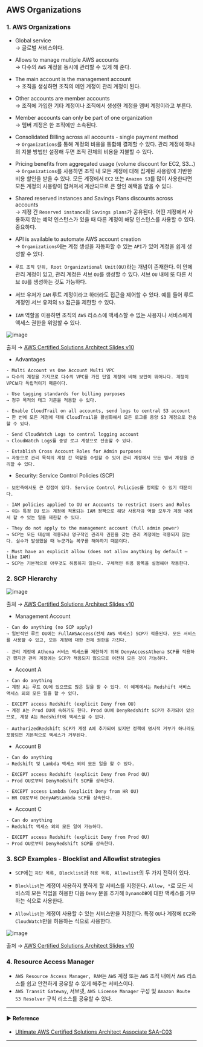 ## AWS Organizations
### 1. AWS Organizations
- Global service  
→ 글로벌 서비스이다.

- Allows to manage multiple AWS accounts  
→ 다수의 `AWS` 계정을 동시에 관리할 수 있게 해 준다.

- The main account is the management account  
→ 조직을 생성하면 조직의 메인 계정이 관리 계정이 된다.

- Other accounts are member accounts  
→ 조직에 가입한 기타 계정이나 조직에서 생성한 계정을 멤버 계정이라고 부른다.

- Member accounts can only be part of one organization  
→ 멤버 계정은 한 조직에만 소속된다.

- Consolidated Billing across all accounts - single payment method  
→ `Organizations`를 통해 계정의 비용을 통합해 결제할 수 있다. 관리 계정에 하나의 지불 방법만 설정해 두면 조직 전체의 비용을 지불할 수 있다.

- Pricing benefits from aggregated usage (volume discount for EC2, S3…)  
→ `Organizations`를 사용하면 조직 내 모든 계정에 대해 집계된 사용량에 기반한 비용 할인을 받을 수 있다. 모든 계정에서 `EC2` 또는 `Amazon S3`를 많이 사용한다면 모든 계정의 사용량이 합쳐져서 계산되므로 큰 할인 혜택을 받을 수 있다.

- Shared reserved instances and Savings Plans discounts across accounts  
→ 계정 간 `Reserved instance`와 `Savings plans`가 공유된다. 어떤 계정에서 사용하지 않는 예약 인스턴스가 있을 때 다른 계정이 해당 인스턴스를 사용할 수 있다. 중요하다.

- API is available to automate AWS account creation  
→ `Organizations`에는 계정 생성을 자동화할 수 있는 `API`가 있어 계정을 쉽게 생성할 수 있다.

- `루트 조직 단위, Root Organizational Unit(OU)`라는 개념이 존재한다. 이 안에 관리 계정이 있고, 관리 계정은 서브 `OU`를 생성할 수 있다. 서브 `OU` 내에 또 다른 서브 `OU`를 생성하는 것도 가능하다.

- 서브 유저가 `IAM` 루트 계정이라고 하더라도 접근을 제어할 수 있다. 예를 들어 루트 계정인 서브 유저의 `S3` 접근을 제한할 수 있다.

- `IAM` 역할을 이용하면 조직의 `AWS` 리소스에 액세스할 수 없는 사용자나 서비스에게 액세스 권한을 위임할 수 있다.

![image](https://user-images.githubusercontent.com/97398071/236652907-6a1b0e96-eded-4834-9839-724589479597.png)

출처 → [AWS Certified Solutions Architect Slides v10](https://courses.datacumulus.com/downloads/certified-solutions-architect-pn9/)

- Advantages
~~~
- Multi Account vs One Account Multi VPC
→ 다수의 계정을 가지므로 다수의 VPC를 가진 단일 계정에 비해 보안이 뛰어나다. 계정이 VPC보다 독립적이기 때문이다.

- Use tagging standards for billing purposes
→ 청구 목적의 태그 기준을 적용할 수 있다.

- Enable CloudTrail on all accounts, send logs to central S3 account
→ 한 번에 모든 계정에 대해 CloudTrail을 활성화해서 모든 로그를 중앙 S3 계정으로 전송할 수 있다.

- Send CloudWatch Logs to central logging account
→ CloudWatch Logs를 중앙 로그 계정으로 전송할 수 있다.

- Establish Cross Account Roles for Admin purposes
→ 자동으로 관리 목적의 계정 간 역할을 수립할 수 있어 관리 계정에서 모든 멤버 계정을 관리할 수 있다.
~~~

- Security: Service Control Policies (SCP)
~~~
- 보안측에서도 큰 장점이 있다. Service Control Policies를 정의할 수 있기 때문이다.

- IAM policies applied to OU or Accounts to restrict Users and Roles
→ 이는 특정 OU 또는 계정에 적용되는 IAM 정책으로 해당 사용자와 역할 모두가 계정 내에서 할 수 있는 일을 제한할 수 있다.

- They do not apply to the management account (full admin power)
→ SCP는 모든 대상에 적용되나 영구적인 관리자 권한을 갖는 관리 계정에는 적용되지 않는다. 실수가 발생했을 때 누군가는 복구를 해야하기 때문이다.

- Must have an explicit allow (does not allow anything by default – like IAM)
→ SCP는 기본적으로 아무것도 허용하지 않는다. 구체적인 허용 항목을 설정해야 작동한다.
~~~

### 2. SCP Hierarchy

![image](https://user-images.githubusercontent.com/97398071/236653271-b61b8ff9-b9ee-4e9c-86ea-67c7ddffc6a4.png)

출처 → [AWS Certified Solutions Architect Slides v10](https://courses.datacumulus.com/downloads/certified-solutions-architect-pn9/)

- Management Account
~~~
- Can do anything (no SCP apply)
→ 일반적인 루트 OU에는 FullAWSAccess(전체 AWS 액세스) SCP가 적용된다. 모든 서비스를 사용할 수 있고, 모든 계정에 대한 전체 권한을 가진다.

- 관리 계정에 Athena 서비스 액세스를 제한하기 위해 DenyAccessAthena SCP를 적용하긴 했지만 관리 계정에는 SCP가 적용되지 않으므로 여전히 모든 것이 가능하다.
~~~

- Account A
~~~
- Can do anything
→ 계정 A는 루트 OU에 있으므로 많은 일을 할 수 있다. 이 예제에서는 Redshift 서비스 액세스 외의 모든 일을 할 수 있다.

- EXCEPT access Redshift (explicit Deny from OU)
→ 계정 A는 Prod OU에 속하기도 한다. Prod OU에 DenyRedshift SCP가 추가되어 있으므로, 계정 A는 Redshift에 액세스할 수 없다.

- AuthorizedRedshift SCP가 계정 A에 추가되어 있지만 정책에 명시적 거부가 하나라도 포함되면 기본적으로 액세스가 거부된다.
~~~

- Account B
~~~
- Can do anything
→ Redshift 및 Lambda 액세스 외의 모든 일을 할 수 있다.

- EXCEPT access Redshift (explicit Deny from Prod OU)
→ Prod OU로부터 DenyRedshift SCP를 상속한다.

- EXCEPT access Lambda (explicit Deny from HR OU)
→ HR OU로부터 DenyAWSLambda SCP를 상속한다.
~~~

- Account C
~~~
- Can do anything
→ Redshift 액세스 외의 모든 일이 가능하다.

- EXCEPT access Redshift (explicit Deny from Prod OU)
→ Prod OU로부터 DenyRedshift SCP를 상속한다.
~~~

### 3. SCP Examples - Blocklist and Allowlist strategies
- `SCP`에는 `차단 목록, Blocklist`과 `허용 목록, Allowlist`의 두 가지 전략이 있다.

- `Blocklist`는 계정이 사용하지 못하게 할 서비스를 지정한다. `Allow, *`로 모든 서비스의 모든 작업을 허용한 다음 `Deny` 문을 추가해 `DynamoDB`에 대한 액세스를 거부하는 식으로 사용한다.

- `Allowlist`는 계정이 사용할 수 있는 서비스만을 지정한다. 특정 `OU`나 계정에 `EC2`와 `CloudWatch`만을 허용하는 식으로 사용한다.

![image](https://user-images.githubusercontent.com/97398071/236653454-3376bf45-3ff3-4fa9-ab3e-cb1a6adc3b81.png)

출처 → [AWS Certified Solutions Architect Slides v10](https://courses.datacumulus.com/downloads/certified-solutions-architect-pn9/)

### 4. Resource Access Manager
- `AWS Resource Access Manager, RAM`는 `AWS` 계정 또는 `AWS` 조직 내에서 `AWS` 리소스를 쉽고 안전하게 공유할 수 있게 해주는 서비스이다.
- `AWS Transit Gateway`, 서브넷, `AWS License Manager` 구성 및 `Amazon Route 53 Resolver` 규칙 리소스를 공유할 수 있다.

---
#### ▶ Reference
- [Ultimate AWS Certified Solutions Architect Associate SAA-C03](https://www.udemy.com/course/aws-certified-solutions-architect-associate-saa-c03/)
---